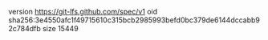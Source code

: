 version https://git-lfs.github.com/spec/v1
oid sha256:3e4550afc1f49715610c315bcb2985993befd0bc379de6144dccabb92c784dfb
size 15449
